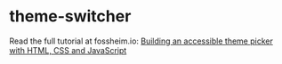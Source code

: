 # theme-switcher

Read the full tutorial at fossheim.io: [Building an accessible theme picker with HTML, CSS and JavaScript](https://fossheim.io/writing/posts/accessible-theme-picker-html-css-js/)

